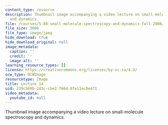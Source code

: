 ```yaml
---
content_type: resource
description: Thumbnail image accompanying a video lecture on small-molecule spectroscopy
  and dynamics.
file: /courses/5-80-small-molecule-spectroscopy-and-dynamics-fall-2008/239c569b2d3ccbe2f66d8fe11ec8e471_mit5_80f08lec14_th.jpg
file_size: 3686
file_type: image/jpeg
hide_download: true
hide_download_original: null
image_metadata:
  caption: ''
  credit: ''
  image-alt: ''
learning_resource_types: []
license: https://creativecommons.org/licenses/by-nc-sa/4.0/
ocw_type: OCWImage
resourcetype: Image
title: Lecture 14
uid: 239c569b-2d3c-cbe2-f66d-8fe11ec8e471
video_metadata:
  youtube_id: null
---
```

Thumbnail image accompanying a video lecture on small-molecule spectroscopy and dynamics.